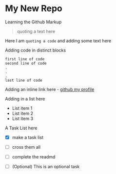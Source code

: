 # My New Repo

Learning the Github Markup
> quoting a text here

Here I am `quoting a code` and adding some text here

Adding code in distinct blocks
```
first line of code
second line of code
.
.
.
last line of code
```

Adding an inline link here - [github my profile](https://github.com/meenal21)

Adding in a list here
- List item 1
- List item 2
- List item 3

A Task List here
- [x] make a task list
- [ ] cross them all
- [ ] complete the readmd
- [ ] \(Optional) This is an optional task

